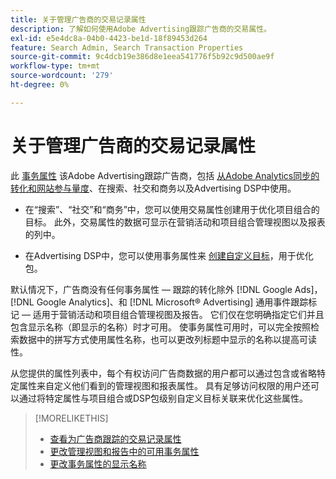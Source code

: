 ```yaml
---
title: 关于管理广告商的交易记录属性
description: 了解如何使用Adobe Advertising跟踪广告商的交易属性。
exl-id: e5e4dc8a-04b0-4423-be1d-18f89453d264
feature: Search Admin, Search Transaction Properties
source-git-commit: 9c4dcb19e386d8e1eea541776f5b92c9d500ae9f
workflow-type: tm+mt
source-wordcount: '279'
ht-degree: 0%

---
```


# 关于管理广告商的交易记录属性

此 [事务属性](/help/search-social-commerce/glossary.md#s-t) 该Adobe Advertising跟踪广告商，包括 [从Adobe Analytics同步的转化和网站参与量度](/help/integrations/analytics/analytics-data-in-advertising.md)、在搜索、社交和商务以及Advertising DSP中使用。

* 在“搜索”、“社交”和“商务”中，您可以使用交易属性创建用于优化项目组合的目标。 此外，交易属性的数据可显示在营销活动和项目组合管理视图以及报表的列中。

* 在Advertising DSP中，您可以使用事务属性来 [创建自定义目标](/help/dsp/optimization/custom-goal-create.md)，用于优化包。

默认情况下，广告商没有任何事务属性 — 跟踪的转化除外 [!DNL Google Ads]， [!DNL Google Analytics]、和 [!DNL Microsoft® Advertising] 通用事件跟踪标记 — 适用于营销活动和项目组合管理视图及报告。 它们仅在您明确指定它们并且包含显示名称（即显示的名称）时才可用。 使事务属性可用时，可以完全按照检索数据中的拼写方式使用属性名称，也可以更改列标题中显示的名称以提高可读性。

从您提供的属性列表中，每个有权访问广告商数据的用户都可以通过包含或省略特定属性来自定义他们看到的管理视图和报表属性。 具有足够访问权限的用户还可以通过将特定属性与项目组合或DSP包级别自定义目标关联来优化这些属性。

>[!MORELIKETHIS]
>
>* [查看为广告商跟踪的交易记录属性](transaction-property-view-tracked.md)
>* [更改管理视图和报告中的可用事务属性](transaction-property-edit-available.md)
>* [更改事务属性的显示名称](transaction-property-edit-display-name.md)
